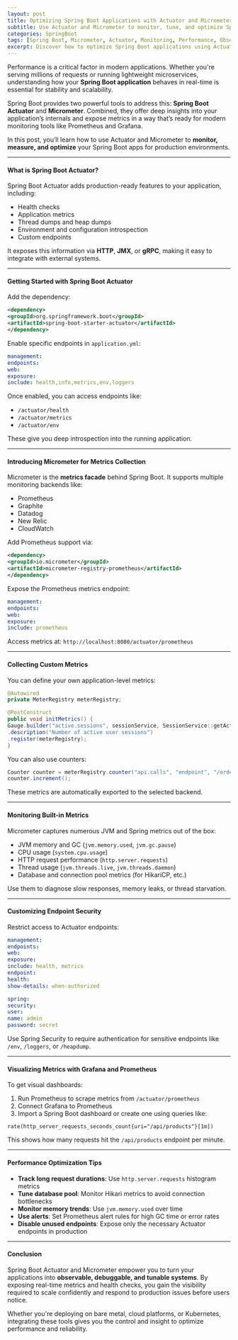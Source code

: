 ```yaml
---
layout: post
title: Optimizing Spring Boot Applications with Actuator and Micrometer
subtitle: Use Actuator and Micrometer to monitor, tune, and optimize Spring Boot performance
categories: SpringBoot
tags: [Spring Boot, Micrometer, Actuator, Monitoring, Performance, Observability]
excerpt: Discover how to optimize Spring Boot applications using Actuator and Micrometer. Track metrics, monitor health, and improve performance with real-time observability and diagnostics.
---
```

Performance is a critical factor in modern applications. Whether you're serving millions of requests or running lightweight microservices, understanding how your **Spring Boot application** behaves in real-time is essential for stability and scalability.

Spring Boot provides two powerful tools to address this: **Spring Boot Actuator** and **Micrometer**. Combined, they offer deep insights into your application’s internals and expose metrics in a way that’s ready for modern monitoring tools like Prometheus and Grafana.

In this post, you’ll learn how to use Actuator and Micrometer to **monitor, measure, and optimize** your Spring Boot apps for production environments.

---

#### What is Spring Boot Actuator?

Spring Boot Actuator adds production-ready features to your application, including:

- Health checks
- Application metrics
- Thread dumps and heap dumps
- Environment and configuration introspection
- Custom endpoints

It exposes this information via **HTTP**, **JMX**, or **gRPC**, making it easy to integrate with external systems.

---

#### Getting Started with Spring Boot Actuator

Add the dependency:

```xml
<dependency>
<groupId>org.springframework.boot</groupId>
<artifactId>spring-boot-starter-actuator</artifactId>
</dependency>
```

Enable specific endpoints in `application.yml`:

```yml
management:
endpoints:
web:
exposure:
include: health,info,metrics,env,loggers
```

Once enabled, you can access endpoints like:

- `/actuator/health`
- `/actuator/metrics`
- `/actuator/env`

These give you deep introspection into the running application.

---

#### Introducing Micrometer for Metrics Collection

Micrometer is the **metrics facade** behind Spring Boot. It supports multiple monitoring backends like:

- Prometheus
- Graphite
- Datadog
- New Relic
- CloudWatch

Add Prometheus support via:

```xml
<dependency>
<groupId>io.micrometer</groupId>
<artifactId>micrometer-registry-prometheus</artifactId>
</dependency>
```

Expose the Prometheus metrics endpoint:

```yml
management:
endpoints:
web:
exposure:
include: prometheus
```

Access metrics at: `http://localhost:8080/actuator/prometheus`

---

#### Collecting Custom Metrics

You can define your own application-level metrics:

```java
@Autowired
private MeterRegistry meterRegistry;

@PostConstruct
public void initMetrics() {
Gauge.builder("active.sessions", sessionService, SessionService::getActiveSessions)
.description("Number of active user sessions")
.register(meterRegistry);
}
```

You can also use counters:

```java
Counter counter = meterRegistry.counter("api.calls", "endpoint", "/orders");
counter.increment();
```

These metrics are automatically exported to the selected backend.

---

#### Monitoring Built-in Metrics

Micrometer captures numerous JVM and Spring metrics out of the box:

- JVM memory and GC (`jvm.memory.used`, `jvm.gc.pause`)
- CPU usage (`system.cpu.usage`)
- HTTP request performance (`http.server.requests`)
- Thread usage (`jvm.threads.live`, `jvm.threads.daemon`)
- Database and connection pool metrics (for HikariCP, etc.)

Use them to diagnose slow responses, memory leaks, or thread starvation.

---

#### Customizing Endpoint Security

Restrict access to Actuator endpoints:

```yml
management:
endpoints:
web:
exposure:
include: health, metrics
endpoint:
health:
show-details: when-authorized

spring:
security:
user:
name: admin
password: secret
```

Use Spring Security to require authentication for sensitive endpoints like `/env`, `/loggers`, or `/heapdump`.

---

#### Visualizing Metrics with Grafana and Prometheus

To get visual dashboards:

1. Run Prometheus to scrape metrics from `/actuator/prometheus`
2. Connect Grafana to Prometheus
3. Import a Spring Boot dashboard or create one using queries like:

```
rate(http_server_requests_seconds_count{uri="/api/products"}[1m])
```

This shows how many requests hit the `/api/products` endpoint per minute.

---

#### Performance Optimization Tips

- **Track long request durations**: Use `http.server.requests` histogram metrics
- **Tune database pool**: Monitor Hikari metrics to avoid connection bottlenecks
- **Monitor memory trends**: Use `jvm.memory.used` over time
- **Use alerts**: Set Prometheus alert rules for high GC time or error rates
- **Disable unused endpoints**: Expose only the necessary Actuator endpoints in production

---

#### Conclusion

Spring Boot Actuator and Micrometer empower you to turn your applications into **observable, debuggable, and tunable systems**. By exposing real-time metrics and health checks, you gain the visibility required to scale confidently and respond to production issues before users notice.

Whether you're deploying on bare metal, cloud platforms, or Kubernetes, integrating these tools gives you the control and insight to optimize performance and reliability.
